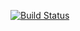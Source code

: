 [![Build Status](https://travis-ci.com/chankyin/assignment.svg?token=6LczJiSGyM3fPqf4SQUG&branch=master)](https://travis-ci.com/chankyin/assignment)
